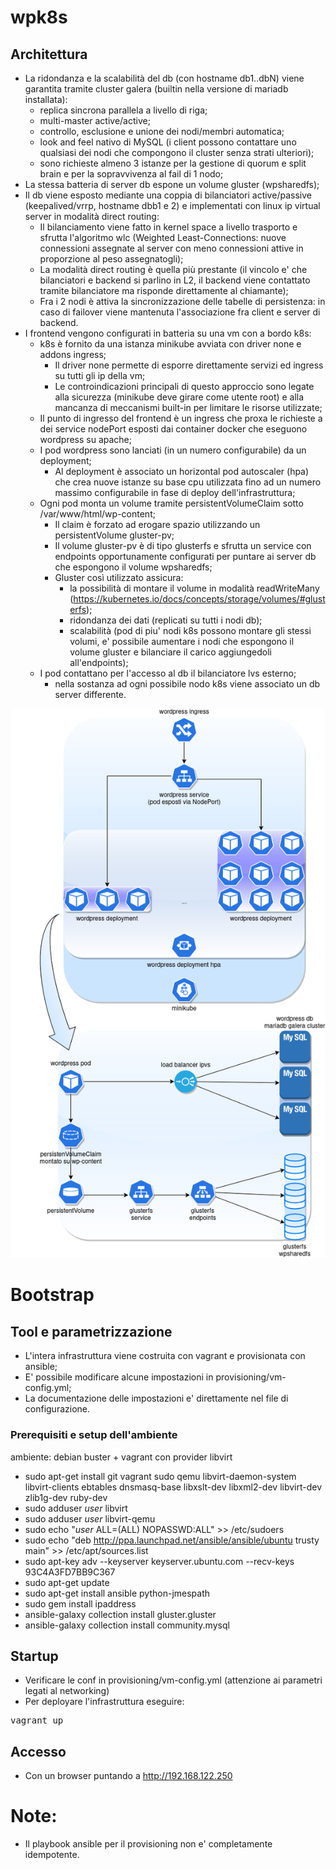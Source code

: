 # wpk8s 

## Architettura
* La ridondanza e la scalabilità del db (con hostname db1..dbN) viene garantita tramite cluster galera (builtin nella versione di mariadb installata):
  * replica sincrona parallela a livello di riga;
  * multi-master active/active;
  * controllo, esclusione e unione dei nodi/membri automatica;
  * look and feel nativo di MySQL (i client possono contattare uno qualsiasi dei nodi che compongono il cluster senza strati ulteriori);
  * sono richieste almeno 3 istanze per la gestione di quorum e split brain e per la sopravvivenza al fail di 1 nodo;
* La stessa batteria di server db espone un volume gluster (wpsharedfs); 
* Il db viene esposto mediante una coppia di bilanciatori active/passive (keepalived/vrrp, hostname dbb1 e 2) e implementati con linux ip virtual server in modalità direct routing:
  * Il bilanciamento viene fatto in kernel space a livello trasporto e sfrutta l'algoritmo wlc (Weighted Least-Connections: nuove connessioni assegnate al server con meno connessioni attive in proporzione al peso assegnatogli);
  * La modalità direct routing è quella più prestante (il vincolo e' che bilanciatori e backend si parlino in L2, il backend viene contattato tramite bilanciatore ma risponde direttamente al chiamante);
  * Fra i 2 nodi è attiva la sincronizzazione delle tabelle di persistenza: in caso di failover viene mantenuta l'associazione fra client e server di backend.
* I frontend vengono configurati in batteria su una vm con a bordo k8s: 
  * k8s è fornito da una istanza minikube avviata con driver none e addons ingress;
    * Il driver none permette di esporre direttamente servizi ed ingress su tutti gli ip della vm;
    * Le controindicazioni principali di questo approccio sono legate alla sicurezza (minikube deve girare come utente root) e alla mancanza di meccanismi built-in per limitare le risorse utilizzate;
  * Il punto di ingresso del frontend è un ingress che proxa le richieste a dei service nodePort esposti dai container docker che eseguono wordpress su apache;
  * I pod wordpress sono lanciati (in un numero configurabile) da un deployment;
    * Al deployment è associato un horizontal pod autoscaler (hpa) che crea nuove istanze su base cpu utilizzata fino ad un numero massimo configurabile in fase di deploy dell'infrastruttura;
  * Ogni pod monta un volume tramite persistentVolumeClaim sotto /var/www/html/wp-content;
    * Il claim è forzato ad erogare spazio utilizzando un persistentVolume gluster-pv;
    * Il volume gluster-pv è di tipo glusterfs e sfrutta un service con endpoints opportunamente configurati per puntare ai server db che espongono il volume wpsharedfs;
    * Gluster così utilizzato assicura:
      * la possibilità di montare il volume in modalità readWriteMany (https://kubernetes.io/docs/concepts/storage/volumes/#glusterfs);
      * ridondanza dei dati (replicati su tutti i nodi db);
      * scalabilità (pod di piu' nodi k8s possono montare gli stessi volumi, e' possibile aumentare i nodi che espongono il volume gluster e bilanciare il carico aggiungedoli all'endpoints);
  * I pod contattano per l'accesso al db il bilanciatore lvs esterno;
    * nella sostanza ad ogni possibile nodo k8s viene associato un db server differente.

![Architecture](https://github.com/tappof/wpk8s/blob/master/images/wpk8s.png)

# Bootstrap
## Tool e parametrizzazione
* L'intera infrastruttura viene costruita con vagrant e provisionata con ansible; 
* E' possibile modificare alcune impostazioni in provisioning/vm-config.yml;
* La documentazione delle impostazioni e' direttamente nel file di configurazione.

### Prerequisiti e setup dell'ambiente
ambiente: debian buster + vagrant con provider libvirt 
* sudo apt-get install git vagrant sudo qemu libvirt-daemon-system libvirt-clients ebtables dnsmasq-base libxslt-dev libxml2-dev libvirt-dev zlib1g-dev ruby-dev
* sudo adduser *user* libvirt
* sudo adduser *user* libvirt-qemu
* sudo echo "*user* ALL=(ALL) NOPASSWD:ALL" >> /etc/sudoers 
* sudo echo "deb http://ppa.launchpad.net/ansible/ansible/ubuntu trusty main" >> /etc/apt/sources.list
* sudo apt-key adv --keyserver keyserver.ubuntu.com --recv-keys 93C4A3FD7BB9C367
* sudo apt-get update
* sudo apt-get install ansible python-jmespath
* sudo gem install ipaddress
* ansible-galaxy collection install gluster.gluster
* ansible-galaxy collection install community.mysql

## Startup
* Verificare le conf in provisioning/vm-config.yml (attenzione ai parametri legati al networking)
* Per deployare l'infrastruttura eseguire:
<pre>
vagrant up
</pre>

## Accesso
* Con un browser puntando a http://192.168.122.250

# Note:
* Il playbook ansible per il provisioning non e' completamente idempotente.

